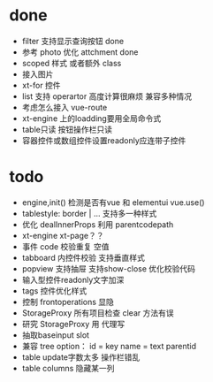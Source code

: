 
# done
+ filter 支持显示查询按钮 done
+ 参考 photo 优化 attchment done
+ scoped 样式 或者额外 class
+ 接入图片
+ xt-for 控件
+ list 支持 operartor 高度计算很麻烦 兼容多种情况
+ 考虑怎么接入 vue-route
+ xt-engine 上的loadding要用全局命令式
+ table只读 按钮操作栏只读
+ 容器控件或数组控件设置readonly应连带子控件


# todo
+ engine,init()  检测是否有vue 和 elementui vue.use()
+ tablestyle: border | ... 支持多一种样式
+ 优化 dealInnerProps 利用 parentcodepath
+ xt-engine xt-page？？
+ 事件 code 校验重复 空值
+ tabboard 内控件校验 支持垂直样式
+ popview 支持抽屉 支持show-close 优化校验代码
+ 输入型控件readonly文字加深
+ tags 控件优化样式
+ 控制 frontoperations 显隐
+ StorageProxy 所有项目检查 clear 方法有误
+ 研究 StorageProxy 用 代理写
+ 抽取baseinput slot
+ 兼容 tree option： id = key name = text parentid
+ table update字数太多 操作栏错乱
+ table columns 隐藏某一列


